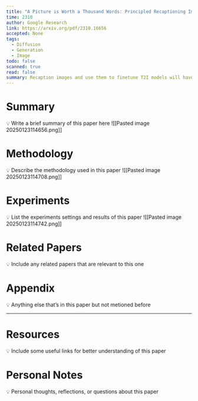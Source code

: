 ```yaml
---
title: "A Picture is Worth a Thousand Words: Principled Recaptioning Improves Image Generation"
time: 2310
author: Google Research
link: https://arxiv.org/pdf/2310.16656
accepted: None
tags:
  - Diffusion
  - Generation
  - Image
todo: false
scanned: true
read: false
summary: Recaption images and use them to finetune T2I models will have better performance.
---
```

# Summary
💡 Write a brief summary of this paper here
![[Pasted image 20250123114656.png]]
# Methodology
💡 Describe the methodology used in this paper
![[Pasted image 20250123114708.png]]
# Experiments
💡 List the experiments settings and results of this paper
![[Pasted image 20250123114742.png]]
# Related Papers
💡 Include any related papers that are relevant to this one

# Appendix
💡 Anything else that’s in this paper but not metioned before

---
# Resources
💡 Include some useful links for better understanding of this paper

# Personal Notes
💡 Personal thoughts, reflections, or questions about this paper